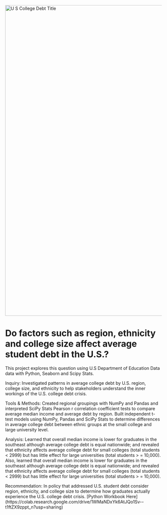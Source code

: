 <!DOCTYPE html>
<html lang="en">
<head>
    <meta charset="UTF-8">
    <meta http-equiv="X-UA-Compatible" content="IE=edge">
    <meta name="viewport" content="width=device-width, initial-scale=1.0">
</head>
<img width="1000" alt="U S  College Debt Title" src="https://user-images.githubusercontent.com/94628744/210278896-11fcd3d5-2368-42cf-b5e4-e514e72e9502.png">
<body>
    <h1> Do factors such as region, ethnicity and college size affect average student debt in the U.S.?  </h1>
        <p> This project explores this question using U.S Department of Education Data data with Python, Seaborn and Scipy Stats. </p>
        <p> Inquiry: Investigated patterns in average college debt by U.S. region, college size, and ethnicity to help stakeholders understand the           inner workings of the U.S. college debt crisis.</p> 
        <p> Tools & Methods: Created regional groupings with NumPy and Pandas and interpreted SciPy Stats Pearson r correlation coefficient tests to 
            compare average median income and average debt by region. Built independent t-test models using NumPy, Pandas and SciPy Stats to    
            determine differences in average college debt between ethnic 
            groups at the small college and large university level.</p> 
        <p> Analysis: Learned that overall median income is lower for graduates in the southeast although average college debt is equal nationwide; 
        and revealed that ethnicity affects average college debt for small colleges (total students < 2999) but has little effect for large 
        universities (total students > = 10,000). Also, learned that overall median income is lower for graduates in the southeast although average         college debt is equal nationwide; and revealed that ethnicity affects average college debt for small colleges (total students < 2999) but   
        has little effect for large universities (total students > = 10,000). </p>
        <p> Recommendation: In policy that addressed U.S. student debt consider region, ethnicity, and college size to determine how graduates actually experience the U.S. college debt crisis. 
 [Python Workbook Here](https://colab.research.google.com/drive/1WMaNDxYk6AtJQo1Sv--t1ftZX9zppt_n?usp=sharing)
</p>
        <p> 
            
</body>
</html> 
